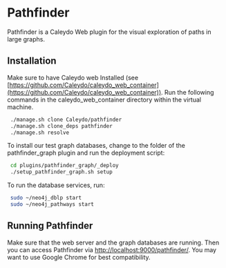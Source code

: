 Pathfinder
==========
Pathfinder is a Caleydo Web plugin for the visual exploration of paths in large graphs.

## Installation
Make sure to have Caleydo web Installed (see [https://github.com/Caleydo/caleydo_web_container](https://github.com/Caleydo/caleydo_web_container)). Run the following commands in the caleydo_web_container directory within the virtual machine.

~~~bash
 ./manage.sh clone Caleydo/pathfinder
 ./manage.sh clone_deps pathfinder
 ./manage.sh resolve
~~~

To install our test graph databases, change to the folder of the pathfinder_graph plugin and run the deployment script:

~~~bash
 cd plugins/pathfinder_graph/_deploy
 ./setup_pathfinder_graph.sh setup
~~~

To run the database services, run:
~~~bash
 sudo ~/neo4j_dblp start
 sudo ~/neo4j_pathways start
~~~

## Running Pathfinder
Make sure that the web server and the graph databases are running. Then you can access Pathfinder via [http://localhost:9000/pathfinder/](http://localhost:9000/pathfinder/). You may want to use Google Chrome for best compatibility.
